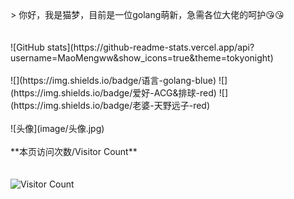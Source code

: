<br>
<br>
<br>
> 你好，我是猫梦，目前是一位golang萌新，急需各位大佬的呵护😘😘
<br>
<br>
<br>
![GitHub stats](https://github-readme-stats.vercel.app/api?username=MaoMengww&show_icons=true&theme=tokyonight)
<br>
<br>
![](https://img.shields.io/badge/语言-golang-blue) 
![](https://img.shields.io/badge/爱好-ACG&排球-red) 
![](https://img.shields.io/badge/老婆-天野远子-red)
<br>
<br>
![头像](image/头像.jpg)
<br>
<br>
**本页访问次数/Visitor Count**
 
<br>
<br>
<br>
 
<img width="80%" src="https://count.getloli.com/@SKDG042?theme=asoul&padding=7&offset=0&align=top&pixelated=1&darkmode=auto" alt="Visitor Count" />